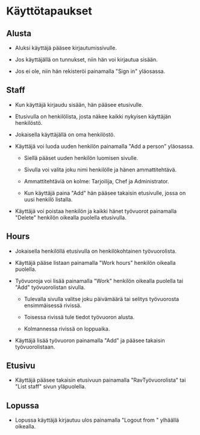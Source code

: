 # Käyttötapaukset

## Alusta

- Aluksi käyttäjä pääsee kirjautumissivulle.

- Jos käyttäjällä on tunnukset, niin hän voi kirjautua sisään.

- Jos ei ole, niin hän rekisteröi painamalla "Sign in" yläosassa.

## Staff

- Kun käyttäjä kirjaudu sisään, hän pääsee etusivulle.

- Etusivulla on henkilölista, josta näkee kaikki nykyisen käyttäjän henkilöstö.

- Jokaisella käyttäjällä on oma henkilöstö.

- Käyttäjä voi luoda uuden henkilön painamalla "Add a person” yläosassa.

  - Siellä pääset uuden henkilön luomisen sivulle.
 
  - Sivulla voi valita joku nimi henkilölle ja hänen ammattitehtävä.
 
  - Ammattitehtäviä on kolme: Tarjoilija, Chef ja Administrator.
 
  - Kun käyttäjä paina "Add" hän pääsee takaisin etusivulle, jossa on uusi henkilö listalla.
 
- Käyttäjä voi poistaa henkilön ja kaikki hänet työvuorot painamalla "Delete" henkilön oikealla puolella etusivulla.

## Hours

- Jokaisella henkilöllä etusivulla on henkilökohtainen työvuorolista.

- Käyttäjä pääse listaan painamalla "Work hours" henkilön oikealla puolella.

- Työvuoroja voi lisää painamalla "Work" henkilön oikealla puolella tai "Add" työvuorolistan sivulla.

  - Tulevalla sivulla valitse joku päivämäärä tai selitys työvuorosta ensimmäisessä rivissä.
 
  - Toisessa rivissä tule tiedot työvuoron alusta.
 
  - Kolmannessa rivissä on loppuaika.
 
- Käyttäjä lisää työvuoron painamalla "Add" ja pääsee takaisin työvuorolistaan.

## Etusivu

- Käyttäjä pääsee takaisin etusivuun painamalla "RavTyövuorolista" tai "List staff" sivun yläpuolella.

## Lopussa

- Lopussa käyttäjä kirjautuu ulos painamalla "Logout from <YourName>" ylhäällä oikealla.

